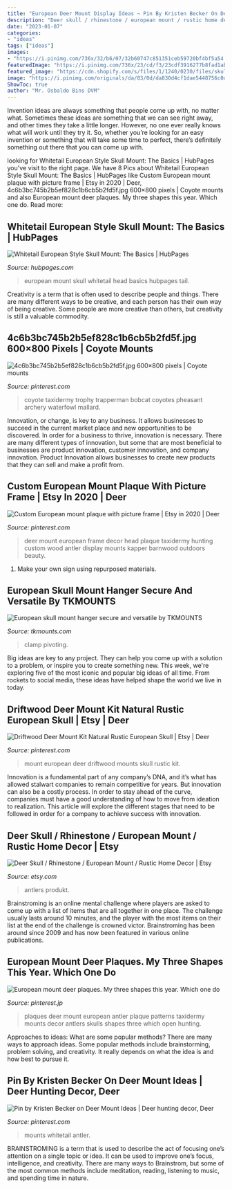 ```yaml
---
title: "European Deer Mount Display Ideas ~ Pin By Kristen Becker On Deer Mount Ideas"
description: "Deer skull / rhinestone / european mount / rustic home decor"
date: "2023-01-07"
categories:
- "ideas"
tags: ["ideas"]
images:
- "https://i.pinimg.com/736x/32/b6/07/32b60747c851351ceb59720bf4bf5a54.jpg"
featuredImage: "https://i.pinimg.com/736x/23/cd/f3/23cdf3916277b8fad1ab41f5ac84825e.jpg"
featured_image: "https://cdn.shopify.com/s/files/1/1240/0230/files/skull_tree_1024x.jpg?v=1573258791"
image: "https://i.pinimg.com/originals/da/83/0d/da830d4cf1dae5448756c0d56422676f.jpg"
ShowToc: true
author: "Mr. Osbaldo Bins DVM"
---
```



Invention ideas are always something that people come up with, no matter what. Sometimes these ideas are something that we can see right away, and other times they take a little longer. However, no one ever really knows what will work until they try it. So, whether you’re looking for an easy invention or something that will take some time to perfect, there’s definitely something out there that you can come up with.

	

		
looking for Whitetail European Style Skull Mount: The Basics | HubPages you've visit to the right page. We have 8 Pics about Whitetail European Style Skull Mount: The Basics | HubPages like Custom European mount plaque with picture frame | Etsy in 2020 | Deer, 4c6b3bc745b2b5ef828c1b6cb5b2fd5f.jpg 600×800 pixels | Coyote mounts and also European mount deer plaques. My three shapes this year. Which one do. Read more:
		
    
## Whitetail European Style Skull Mount: The Basics | HubPages

<img loading=lazy src="https://usercontent1.hubstatic.com/7270816_f1024.jpg" onerror="this.onerror=null;this.src='https://tse2.mm.bing.net/th?id=OIP.0wSpdsG8XE_GIozxfmjCvgHaGW&amp;pid=15.1';" alt="Whitetail European Style Skull Mount: The Basics | HubPages">

_Source: hubpages.com_

>european mount skull whitetail head basics hubpages tail. 

	

Creativity is a term that is often used to describe people and things. There are many different ways to be creative, and each person has their own way of being creative. Some people are more creative than others, but creativity is still a valuable commodity.

    
## 4c6b3bc745b2b5ef828c1b6cb5b2fd5f.jpg 600×800 Pixels | Coyote Mounts

<img loading=lazy src="https://i.pinimg.com/originals/f1/45/20/f14520c79c66dffd0da5e5006b02c235.jpg" onerror="this.onerror=null;this.src='https://tse3.mm.bing.net/th?id=OIP.EQFMPTpsQTU9VuTMtjHbzwHaJ4&amp;pid=15.1';" alt="4c6b3bc745b2b5ef828c1b6cb5b2fd5f.jpg 600×800 pixels | Coyote mounts">

_Source: pinterest.com_

>coyote taxidermy trophy trapperman bobcat coyotes pheasant archery waterfowl mallard. 

	

Innovation, or change, is key to any business. It allows businesses to succeed in the current market place and new opportunities to be discovered. In order for a business to thrive, innovation is necessary. There are many different types of innovation, but some that are most beneficial to businesses are product innovation, customer innovation, and company innovation. Product Innovation allows businesses to create new products that they can sell and make a profit from.

    
## Custom European Mount Plaque With Picture Frame | Etsy In 2020 | Deer

<img loading=lazy src="https://i.pinimg.com/originals/da/83/0d/da830d4cf1dae5448756c0d56422676f.jpg" onerror="this.onerror=null;this.src='https://tse4.mm.bing.net/th?id=OIP.ZLyV0hHXCd42nLUeJmVfFgHaJ4&amp;pid=15.1';" alt="Custom European mount plaque with picture frame | Etsy in 2020 | Deer">

_Source: pinterest.com_

>deer mount european frame decor head plaque taxidermy hunting custom wood antler display mounts kapper barnwood outdoors beauty. 

	

1. Make your own sign using repurposed materials.

    
## European Skull Mount Hanger Secure And Versatile By TKMOUNTS

<img loading=lazy src="https://cdn.shopify.com/s/files/1/1240/0230/files/skull_tree_1024x.jpg?v=1573258791" onerror="this.onerror=null;this.src='https://tse3.mm.bing.net/th?id=OIP.sbK1lwnFCU87QD2UAv9KXAHaNK&amp;pid=15.1';" alt="European skull mount hanger secure and versatile by TKMOUNTS">

_Source: tkmounts.com_

>clamp pivoting. 

	

Big ideas are key to any project. They can help you come up with a solution to a problem, or inspire you to create something new. This week, we're exploring five of the most iconic and popular big ideas of all time. From rockets to social media, these ideas have helped shape the world we live in today.

    
## Driftwood Deer Mount Kit Natural Rustic European Skull | Etsy | Deer

<img loading=lazy src="https://i.pinimg.com/736x/23/cd/f3/23cdf3916277b8fad1ab41f5ac84825e.jpg" onerror="this.onerror=null;this.src='https://tse4.mm.bing.net/th?id=OIP.NV-D4CX1NrhTe0jyis8cwgHaKV&amp;pid=15.1';" alt="Driftwood Deer Mount Kit Natural Rustic European Skull | Etsy | Deer">

_Source: pinterest.com_

>mount european deer driftwood mounts skull rustic kit. 

	

Innovation is a fundamental part of any company’s DNA, and it’s what has allowed stalwart companies to remain competitive for years. But innovation can also be a costly process. In order to stay ahead of the curve, companies must have a good understanding of how to move from ideation to realization. This article will explore the different stages that need to be followed in order for a company to achieve success with innovation.

    
## Deer Skull / Rhinestone / European Mount / Rustic Home Decor | Etsy

<img loading=lazy src="https://i.etsystatic.com/9800092/r/il/b2e755/633515258/il_1588xN.633515258_5n36.jpg" onerror="this.onerror=null;this.src='https://tse4.mm.bing.net/th?id=OIP.Ud_nL-ifbj9O9iDaxY1nwAHaLG&amp;pid=15.1';" alt="Deer Skull / Rhinestone / European Mount / Rustic Home Decor | Etsy">

_Source: etsy.com_

>antlers produkt. 

	

Brainstroming is an online mental challenge where players are asked to come up with a list of items that are all together in one place. The challenge usually lasts around 10 minutes, and the player with the most items on their list at the end of the challenge is crowned victor. Brainstroming has been around since 2009 and has now been featured in various online publications.

    
## European Mount Deer Plaques. My Three Shapes This Year. Which One Do

<img loading=lazy src="https://i.pinimg.com/736x/32/b6/07/32b60747c851351ceb59720bf4bf5a54.jpg" onerror="this.onerror=null;this.src='https://tse3.mm.bing.net/th?id=OIP.vT8hRpzaY0F62P0iGn2AvQHaHa&amp;pid=15.1';" alt="European mount deer plaques. My three shapes this year. Which one do">

_Source: pinterest.jp_

>plaques deer mount european antler plaque patterns taxidermy mounts decor antlers skulls shapes three which open hunting. 

	

Approaches to ideas: What are some popular methods?
There are many ways to approach ideas. Some popular methods include brainstorming, problem solving, and creativity. It really depends on what the idea is and how best to pursue it.

    
## Pin By Kristen Becker On Deer Mount Ideas | Deer Hunting Decor, Deer

<img loading=lazy src="https://i.pinimg.com/736x/15/e9/51/15e951e28610ea9d231d9c46a555f5bb.jpg" onerror="this.onerror=null;this.src='https://tse3.mm.bing.net/th?id=OIP.0p58b1Emu1UKzeHT75dmPgHaJ4&amp;pid=15.1';" alt="Pin by Kristen Becker on Deer Mount Ideas | Deer hunting decor, Deer">

_Source: pinterest.com_

>mounts whitetail antler. 

	

BRAINSTROMING is a term that is used to describe the act of focusing one’s attention on a single topic or idea. It can be used to improve one’s focus, intelligence, and creativity. There are many ways to Brainstrom, but some of the most common methods include meditation, reading, listening to music, and spending time in nature.

